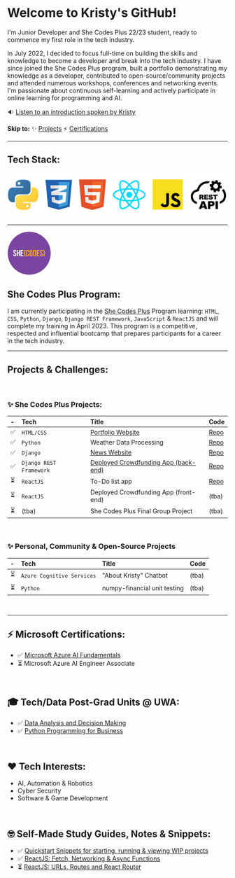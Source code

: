 # Welcome to Kristy's GitHub!

I'm Junior Developer and She Codes Plus 22/23 student, ready to commence my first role in the tech industry.
<p>In July 2022, I decided to focus full-time on building the skills and knowledge to become a developer and break into the tech industry. I have since joined the She Codes Plus program, built a portfolio demonstrating my knowledge as a developer, contributed to open-source/community projects and attended numerous workshops, conferences and networking events. I'm passionate about continuous self-learning and actively participate in online learning for programming and AI.
<br>

🔉 [Listen to an introduction spoken by Kristy](https://www.dropbox.com/s/4wc3jeblu89qspr/intro_to_kristy_126sec.mp3?dl=0)

**Skip to:** ✨ [Projects](#-she-codes-plus-projects--technologies-learned) ⚡ [Certifications](#-certifications) 

-----
## Tech Stack:

<img src="images/stack.png" />

-----

<img src="images/shecodes-icon.png" width="100px" height="100px" />


## She Codes Plus Program:

I am currently participating in the [She Codes Plus](https://shecodes.com.au/program/plus/) Program learning: `HTML`, `CSS`, `Python`, `Django`, `Django REST Framework`, `JavaScript` & `ReactJS` and will complete my training in April 2023. This program is a competitive, respected and influential bootcamp that prepares participants for a career in the tech industry. 

-----
## Projects & Challenges:
<br>

### ✨ She Codes Plus Projects:

| - | Tech | Title | Code |
| :-- | :-- | :-- | :-- | 
|✅ | `HTML/CSS` | [Portfolio Website](https://ms-kl.github.io/) | [Repo](https://github.com/Ms-KL/Ms-KL.github.io) |
|✅ | `Python` | Weather Data Processing | [Repo](https://github.com/Ms-KL/she-codes-python-weather-project-Ms-KL) |
|✅ | `Django` |  [News Website](https://www.loom.com/share/fa6a7813a17f41b69c7a54d8ddf87a7a)| [Repo](https://github.com/Ms-KL/she-codes-django-news-project-Ms-KL) |
|✅ | `Django REST Framework` | [Deployed Crowdfunding App (back-end)](https://icy-dew-540.fly.dev/) | [Repo](https://github.com/Ms-KL/she-codes-crowdfunding-api-project-Ms-KL) | 
|⏳ | `ReactJS` | To-Do list app | [Repo](https://github.com/Ms-KL/todo-list) |
|⏳ | `ReactJS` | Deployed Crowdfunding App (front-end) | (tba) |
|⏳ | (tba)| She Codes Plus Final Group Project | (tba) |

<br> 


### ✨ Personal, Community & Open-Source Projects

| - | Tech | Title | Code |
| :--- | :--- | :--- | :--- |
|⏳ | `Azure Cognitive Services` | "About Kristy" Chatbot | (tba) |
|⏳ | `Python` | numpy-financial unit testing | (tba) |

<br>


-----

## ⚡ Microsoft Certifications:
- ✅ [Microsoft
Azure AI Fundamentals](https://www.credly.com/badges/cf1a19d2-5f6e-49d2-9524-5eb88053f091/public_url)
- ⏳ Microsoft Azure AI Engineer Associate

<br>

## 🎓 Tech/Data Post-Grad Units @ UWA:
- ✅ [Data Analysis and Decision Making](https://handbooks.uwa.edu.au/unitdetails?code=MGMT5504)
- ✅ [Python Programming for Business](https://handbooks.uwa.edu.au/unitdetails?code=BUSN5101)

<br>

## ❤️ Tech Interests:
- AI, Automation & Robotics
- Cyber Security
- Software & Game Development

<br>

## 🤓 Self-Made Study Guides, Notes & Snippets:
- ✅ [Quickstart Snippets for starting, running & viewing WIP projects](https://gist.github.com/Ms-KL/7e5954905e26f5dfcc8fea99031a37a9)
- ✅ [ReactJS: Fetch, Networking & Async Functions](https://gist.github.com/Ms-KL/d5fa3d72ee0f4ba0a28e8e5d93ba12d8)
- ⏳ [ReactJS: URLs, Routes and React Router](https://gist.github.com/Ms-KL/a0d0c614aceed82e486b298a8fc8b373)

